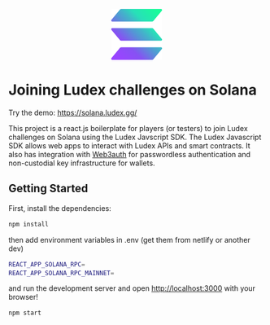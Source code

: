 <p align="center">
  <img width="100" height="100" src="/public/assets/solana.svg">
</p>

# Joining Ludex challenges on Solana

Try the demo: https://solana.ludex.gg/

This project is a react.js boilerplate for players (or testers) to join Ludex challenges on Solana using the Ludex Javscript SDK. The Ludex Javascript SDK allows web apps to interact with Ludex APIs and smart contracts. It also has integration with [Web3auth](https://web3auth.io/) for passwordless authentication and non-custodial key infrastructure for wallets.

## Getting Started

First, install the dependencies:

```bash
npm install
```

then add environment variables in .env (get them from netlify or another dev)

```bash
REACT_APP_SOLANA_RPC=
REACT_APP_SOLANA_RPC_MAINNET=
```

and run the development server and open [http://localhost:3000](http://localhost:3000) with your browser!

```bash
npm start
```
